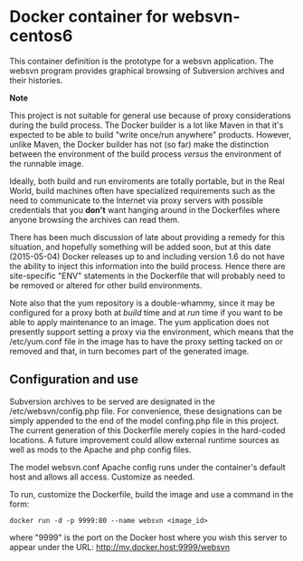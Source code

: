 # Docker container for websvn-centos6

This container definition is the prototype for a websvn application.
The websvn program provides graphical browsing of Subversion archives and
their histories.

**Note**

This project is not suitable for general use because of proxy considerations
during the build process. The Docker builder is a lot like Maven in that it's
expected to be able to build "write once/run anywhere" products. However,
unlike Maven, the Docker builder has not (so far) make the distinction between
the environment of the build process *versus* the environment of the runnable image.

Ideally, both build and run enviroments are totally portable, but in the Real World,
build machines often have specialized requirements such as the need to communicate
to the Internet via proxy servers with possible credentials that you **don't** want
hanging around in the Dockerfiles where anyone browsing the archives can read them.

There has been much discussion of late about providing a remedy for this situation,
and hopefully something will be added soon, but at this date (2015-05-04) Docker
releases up to and including version 1.6 do not have the ability to inject
this information into the build process. Hence there are site-specific "ENV" statements
in the Dockerfile that will probably need to be removed or altered for other build
environments.

Note also that the yum repository is a double-whammy, since it may be configured
for a proxy both at *build* time and at *run* time if you want to be able to apply
maintenance to an image. The yum application does not presently support setting
a proxy via the environment, which means that the /etc/yum.conf file in the image
has to have the proxy setting tacked on or removed and that, in turn becomes
part of the generated image.

## Configuration and use

Subversion archives to be served are designated in the /etc/websvn/config.php file. For convenience,
these designations can be simply appended to the end of the model confing.php file in this project.
The current generation of this Dockerfile merely copies in the hard-coded locations. A future
improvement could allow external runtime sources as well as mods to the Apache and php config files.

The model websvn.conf Apache config runs under the container's default host and allows all
access. Customize as needed.

To run, customize the Dockerfile, build the image and use a command in the form:

    docker run -d -p 9999:80 --name websvn <image_id>

where "9999" is the port on the Docker host where you wish this server to appear under
the URL: http://my.docker.host:9999/websvn

